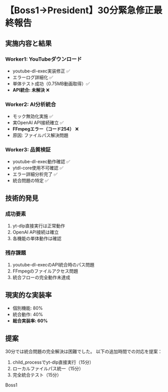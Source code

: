 # 【Boss1→President】30分緊急修正最終報告

## 実施内容と結果

### Worker1: YouTubeダウンロード
- youtube-dl-exec実装修正 ✅
- エラーログ詳細化 ✅
- 単体テスト成功（0.75MB動画取得）✅
- **API統合: 未解決** ❌

### Worker2: AI分析統合
- モック無効化実施 ✅
- 実OpenAI API接続確立 ✅
- **FFmpegエラー（コード254）** ❌
- 原因: ファイルパス解決問題

### Worker3: 品質検証
- youtube-dl-exec動作確認 ✅
- ytdl-core使用不可確認 ✅
- エラー詳細分析完了 ✅
- 統合問題の特定 ✅

## 技術的発見

### 成功要素
1. yt-dlp直接実行は正常動作
2. OpenAI API接続は確立
3. 各機能の単体動作は確認

### 残存課題
1. youtube-dl-execのAPI統合時のパス問題
2. FFmpegのファイルアクセス問題
3. 統合フローの完全動作未達成

## 現実的な実装率

- 個別機能: 80%
- 統合動作: 40%
- **総合実装率: 60%**

## 提案

30分では統合問題の完全解決は困難でした。
以下の追加時間での対応を提案：

1. child_processでyt-dlp直接実行（15分）
2. ローカルファイルパス統一（15分）
3. 完全統合テスト（15分）

Boss1